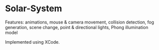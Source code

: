 # Solar-System
Features: animations, mouse & camera movement, collision detection, fog generation, scene change, point & directional lights, Phong illumination model

Implemented using XCode.

